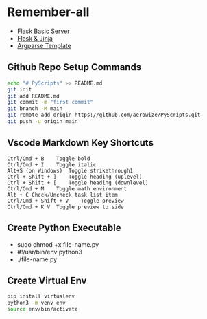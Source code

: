 # Remember-all

- [Flask Basic Server](https://github.com/aerowize/Rememberall/blob/main/flask.py)
- [Flask & Jinja](https://github.com/aerowize/Rememberall/tree/main/jinja-flask)
- [Argparse Template](https://github.com/aerowize/Rememberall/blob/main/argparse.py)

## Github Repo Setup Commands
```bash
echo "# PyScripts" >> README.md
git init
git add README.md
git commit -m "first commit"
git branch -M main
git remote add origin https://github.com/aerowize/PyScripts.git
git push -u origin main
```
## Vscode Markdown Key Shortcuts
```
Ctrl/Cmd + B	Toggle bold
Ctrl/Cmd + I	Toggle italic
Alt+S (on Windows)	Toggle strikethrough1
Ctrl + Shift + ]	Toggle heading (uplevel)
Ctrl + Shift + [	Toggle heading (downlevel)
Ctrl/Cmd + M	Toggle math environment
Alt + C	Check/Uncheck task list item
Ctrl/Cmd + Shift + V	Toggle preview
Ctrl/Cmd + K V	Toggle preview to side
```
## Create Python Executable
- sudo chmod +x file-name.py
- #!/usr/bin/env python3
- ./file-name.py

## Create Virtual Env
```bash
pip install virtualenv
python3 -m venv env
source env/bin/activate
```
